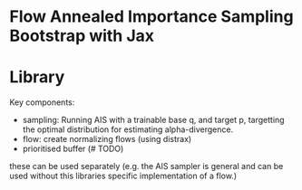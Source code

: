 # Flow Annealed Importance Sampling Bootstrap with Jax


# Library
Key components:
- sampling: Running AIS with a trainable base q, and target p, targetting the optimal distribution for estimating alpha-divergence.
- flow: create normalizing flows (using distrax)
- prioritised buffer (# TODO)

these can be used separately (e.g. the AIS sampler is general and can be used without this libraries specific implementation
of a flow.)